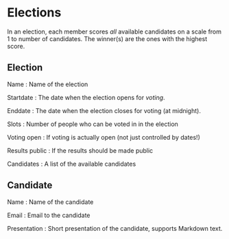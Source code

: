 # Elections

In an election, each member scores *all* available candidates on a
scale from 1 to number of candidates. The winner(s) are the ones with
the highest score.

## Election <a name="election"></a>

Name
: Name of the election

Startdate
: The date when the election opens for *voting*.

Enddate
: The date when the election closes for voting (at midnight).

Slots
: Number of people who can be voted in in the election

Voting open
: If voting is actually open (not just controlled by dates!)

Results public
: If the results should be made public

Candidates
: A list of the available candidates

## Candidate <a name="candidate"></a>

Name
: Name of the candidate

Email
: Email to the candidate

Presentation
: Short presentation of the candidate, supports Markdown text.

